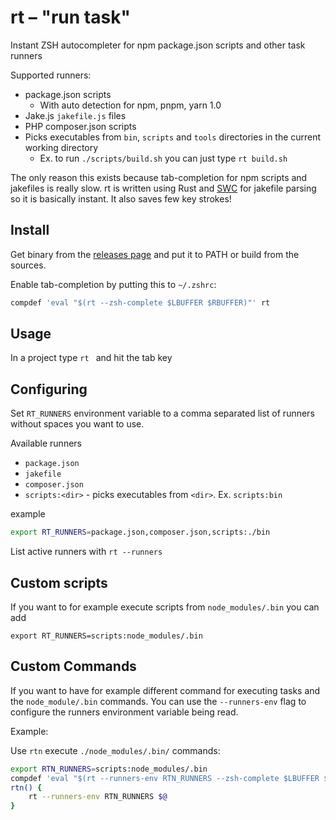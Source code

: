 
# rt – "run task"

Instant ZSH autocompleter for npm package.json scripts and other task runners

Supported runners:

- package.json scripts
    - With auto detection for npm, pnpm, yarn 1.0
- Jake.js `jakefile.js` files
- PHP composer.json scripts
- Picks executables from `bin`, `scripts` and `tools` directories in the current
  working directory
    - Ex. to run `./scripts/build.sh` you can just type `rt build.sh`

The only reason this exists because tab-completion for npm scripts and jakefiles
is really slow. rt is written using Rust and [SWC](https://swc.rs/) for jakefile
parsing so it is basically instant. It also saves few key strokes!

## Install

Get binary from the [releases page](https://github.com/esamattis/rt/releases)
and put it to PATH or build from the sources.

Enable tab-completion by putting this to  `~/.zshrc`:

```sh
compdef 'eval "$(rt --zsh-complete $LBUFFER $RBUFFER)"' rt
```


## Usage

In a project type `rt ` and hit the tab key

## Configuring

Set `RT_RUNNERS` environment variable to a comma separated list of runners without spaces you
want to use.

Available runners

 - `package.json`
 - `jakefile`
 - `composer.json`
 - `scripts:<dir>` - picks executables from `<dir>`. Ex. `scripts:bin`

 example

 ```sh
 export RT_RUNNERS=package.json,composer.json,scripts:./bin
 ```

List active runners with `rt --runners`

## Custom scripts

If you want to for example execute scripts from `node_modules/.bin` you can add

```
export RT_RUNNERS=scripts:node_modules/.bin
```

## Custom Commands

If you want to have for example different command for executing tasks and the `node_module/.bin` commands.
You can use the `--runners-env` flag to configure the runners environment variable being read.

Example:

Use `rtn` execute `./node_modules/.bin/` commands:

```sh
export RTN_RUNNERS=scripts:node_modules/.bin
compdef 'eval "$(rt --runners-env RTN_RUNNERS --zsh-complete $LBUFFER $RBUFFER)"' rtn
rtn() {
    rt --runners-env RTN_RUNNERS $@
}
```
